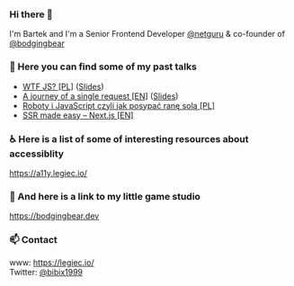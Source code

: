 ### Hi there 👋
I'm Bartek and I'm a Senior Frontend Developer [@netguru](https://github.com/netguru/) & co-founder of [@bodgingbear](https://github.com/bodgingbear)

### 💬 Here you can find some of my past talks
* [WTF JS? [PL]](https://www.youtube.com/watch?v=PpkXrqdJKJo) ([Slides](https://slides.legiec.io/wtf-js/))
* [A journey of a single request [EN]](https://www.youtube.com/watch?v=D1wykjTstr4) ([Slides](https://slides.legiec.io/a-journey-of-a-single-request/#/))
* [Roboty i JavaScript czyli jak posypać ranę solą [PL]](https://www.youtube.com/watch?v=VR4YuuP3JHs)
* [SSR made easy – Next.js [EN]](https://www.youtube.com/watch?v=F2-I3FMreog)


### ♿ Here is a list of some of interesting resources about accessiblity
https://a11y.legiec.io/

### 👾 And here is a link to my little game studio
https://bodgingbear.dev

### 📫 Contact
www: https://legiec.io/ \
Twitter:  [@bibix1999](https://twitter.com/bibix1999)
